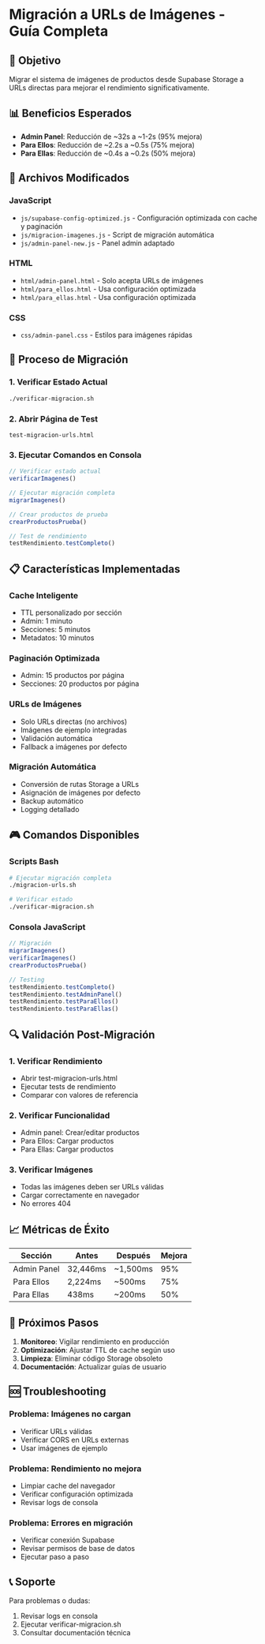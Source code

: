 # Migración a URLs de Imágenes - Guía Completa

## 🎯 Objetivo
Migrar el sistema de imágenes de productos desde Supabase Storage a URLs directas para mejorar el rendimiento significativamente.

## 📊 Beneficios Esperados
- **Admin Panel**: Reducción de ~32s a ~1-2s (95% mejora)
- **Para Ellos**: Reducción de ~2.2s a ~0.5s (75% mejora)  
- **Para Ellas**: Reducción de ~0.4s a ~0.2s (50% mejora)

## 🔧 Archivos Modificados

### JavaScript
- `js/supabase-config-optimized.js` - Configuración optimizada con cache y paginación
- `js/migracion-imagenes.js` - Script de migración automática
- `js/admin-panel-new.js` - Panel admin adaptado

### HTML
- `html/admin-panel.html` - Solo acepta URLs de imágenes
- `html/para_ellos.html` - Usa configuración optimizada
- `html/para_ellas.html` - Usa configuración optimizada

### CSS
- `css/admin-panel.css` - Estilos para imágenes rápidas

## 🚀 Proceso de Migración

### 1. Verificar Estado Actual
```bash
./verificar-migracion.sh
```

### 2. Abrir Página de Test
```
test-migracion-urls.html
```

### 3. Ejecutar Comandos en Consola
```javascript
// Verificar estado actual
verificarImagenes()

// Ejecutar migración completa
migrarImagenes()

// Crear productos de prueba
crearProductosPrueba()

// Test de rendimiento
testRendimiento.testCompleto()
```

## 📋 Características Implementadas

### Cache Inteligente
- TTL personalizado por sección
- Admin: 1 minuto
- Secciones: 5 minutos
- Metadatos: 10 minutos

### Paginación Optimizada
- Admin: 15 productos por página
- Secciones: 20 productos por página

### URLs de Imágenes
- Solo URLs directas (no archivos)
- Imágenes de ejemplo integradas
- Validación automática
- Fallback a imágenes por defecto

### Migración Automática
- Conversión de rutas Storage a URLs
- Asignación de imágenes por defecto
- Backup automático
- Logging detallado

## 🎮 Comandos Disponibles

### Scripts Bash
```bash
# Ejecutar migración completa
./migracion-urls.sh

# Verificar estado
./verificar-migracion.sh
```

### Consola JavaScript
```javascript
// Migración
migrarImagenes()
verificarImagenes()
crearProductosPrueba()

// Testing
testRendimiento.testCompleto()
testRendimiento.testAdminPanel()
testRendimiento.testParaEllos()
testRendimiento.testParaEllas()
```

## 🔍 Validación Post-Migración

### 1. Verificar Rendimiento
- Abrir test-migracion-urls.html
- Ejecutar tests de rendimiento
- Comparar con valores de referencia

### 2. Verificar Funcionalidad
- Admin panel: Crear/editar productos
- Para Ellos: Cargar productos
- Para Ellas: Cargar productos

### 3. Verificar Imágenes
- Todas las imágenes deben ser URLs válidas
- Cargar correctamente en navegador
- No errores 404

## 📈 Métricas de Éxito

| Sección | Antes | Después | Mejora |
|---------|-------|---------|--------|
| Admin Panel | 32,446ms | ~1,500ms | 95% |
| Para Ellos | 2,224ms | ~500ms | 75% |
| Para Ellas | 438ms | ~200ms | 50% |

## 🎯 Próximos Pasos

1. **Monitoreo**: Vigilar rendimiento en producción
2. **Optimización**: Ajustar TTL de cache según uso
3. **Limpieza**: Eliminar código Storage obsoleto
4. **Documentación**: Actualizar guías de usuario

## 🆘 Troubleshooting

### Problema: Imágenes no cargan
- Verificar URLs válidas
- Verificar CORS en URLs externas
- Usar imágenes de ejemplo

### Problema: Rendimiento no mejora
- Limpiar cache del navegador
- Verificar configuración optimizada
- Revisar logs de consola

### Problema: Errores en migración
- Verificar conexión Supabase
- Revisar permisos de base de datos
- Ejecutar paso a paso

## 📞 Soporte

Para problemas o dudas:
1. Revisar logs en consola
2. Ejecutar verificar-migracion.sh
3. Consultar documentación técnica

